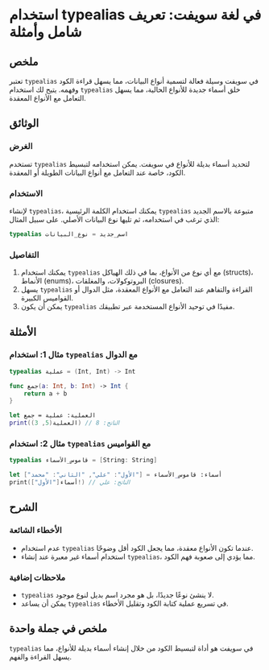 <!--
Meta Description: # استخدام typealias في لغة سويفت: تعريف شامل وأمثلة ## ملخص تعتبر `typealias` في سويفت وسيلة فعالة لتسمية أنواع البيانات، مما يسهل قراءة الكود وفهمه. ...
Meta Keywords: typealias, استخدام, الكود, أسماء, int
-->

# استخدام typealias في لغة سويفت: تعريف شامل وأمثلة

## ملخص
تعتبر `typealias` في سويفت وسيلة فعالة لتسمية أنواع البيانات، مما يسهل قراءة الكود وفهمه. يتيح لك استخدام `typealias` خلق أسماء جديدة للأنواع الحالية، مما يسهل التعامل مع الأنواع المعقدة.

## الوثائق
### الغرض
تستخدم `typealias` لتحديد أسماء بديلة للأنواع في سويفت. يمكن استخدامه لتبسيط الكود، خاصة عند التعامل مع أنواع البيانات الطويلة أو المعقدة.

### الاستخدام
لإنشاء `typealias`، يمكنك استخدام الكلمة الرئيسية `typealias` متبوعة بالاسم الجديد الذي ترغب في استخدامه، ثم تليها نوع البيانات الأصلي. على سبيل المثال:

```swift
typealias اسم_جديد = نوع_البيانات
```

### التفاصيل
1. يمكنك استخدام `typealias` مع أي نوع من الأنواع، بما في ذلك الهياكل (structs)، الأنماط (enums)، البروتوكولات، والمغلقات (closures).
2. يسهل `typealias` القراءة والتفاهم عند التعامل مع الأنواع المعقدة، مثل الدوال أو القواميس الكبيرة.
3. يمكن أن يكون `typealias` مفيدًا في توحيد الأنواع المستخدمة عبر تطبيقك.

## الأمثلة
### مثال 1: استخدام `typealias` مع الدوال
```swift
typealias عملية = (Int, Int) -> Int

func جمع(a: Int, b: Int) -> Int {
    return a + b
}

let العملية: عملية = جمع
print(العملية(5, 3)) // الناتج: 8
```

### مثال 2: استخدام `typealias` مع القواميس
```swift
typealias قاموس_الأسماء = [String: String]

let أسماء: قاموس_الأسماء = ["الأول": "علي", "الثاني": "محمد"]
print(أسماء["الأول"]!) // الناتج: علي
```

## الشرح
### الأخطاء الشائعة
- عدم استخدام `typealias` عندما تكون الأنواع معقدة، مما يجعل الكود أقل وضوحًا.
- استخدام أسماء غير معبرة عند إنشاء `typealias`، مما يؤدي إلى صعوبة فهم الكود.

### ملاحظات إضافية
- `typealias` لا ينشئ نوعًا جديدًا، بل هو مجرد اسم بديل لنوع موجود.
- يمكن أن يساعد `typealias` في تسريع عملية كتابة الكود وتقليل الأخطاء.

## ملخص في جملة واحدة
`typealias` في سويفت هو أداة لتبسيط الكود من خلال إنشاء أسماء بديلة للأنواع، مما يسهل القراءة والفهم.
